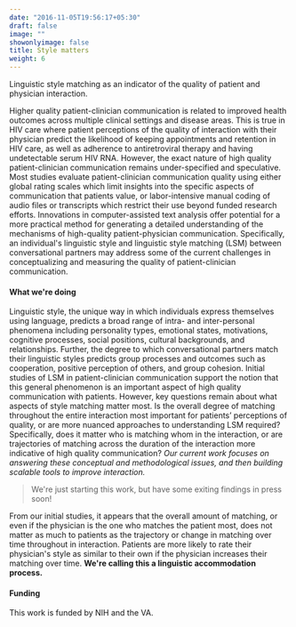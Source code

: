 ```yaml
---
date: "2016-11-05T19:56:17+05:30"
draft: false
image: ""
showonlyimage: false
title: Style matters
weight: 6
---
```


Linguistic style matching as an indicator of the quality of patient and physician interaction.
<!--more-->

Higher quality patient-clinician communication is related to improved health outcomes across multiple clinical settings and disease areas. This is true in HIV care where patient perceptions of the quality of interaction with their physician predict the likelihood of keeping appointments and retention in HIV care, as well as adherence to antiretroviral therapy and having undetectable serum HIV RNA. However, the exact nature of high quality patient-clinician communication remains under-specified and speculative. Most studies evaluate patient-clinician communication quality using either global rating scales which limit insights into the specific aspects of communication that patients value, or labor-intensive manual coding of audio files or transcripts which restrict their use beyond funded research efforts. Innovations in computer-assisted text analysis offer potential for a more practical method for generating a detailed understanding of the mechanisms of high-quality patient-physician communication. Specifically, an individual's linguistic style and linguistic style matching (LSM) between conversational partners may address some of the current challenges in conceptualizing and measuring the quality of patient-clinician communication. 


#### What we're doing

Linguistic style, the unique way in which individuals express themselves using language, predicts a broad range of intra- and inter-personal phenomena including personality types, emotional states, motivations, cognitive processes, social positions, cultural backgrounds, and relationships. Further, the degree to which conversational partners match their linguistic styles predicts group processes and outcomes such as cooperation, positive perception of others, and group cohesion. Initial studies of LSM in patient-clinician communication support the notion that this general phenomenon is an important aspect of high quality communication with patients. However, key questions remain about what aspects of style matching matter most. Is the overall degree of matching throughout the entire interaction most important for patients’ perceptions of quality, or are more nuanced approaches to understanding LSM required? Specifically, does it matter who is matching whom in the interaction, or are trajectories of matching across the duration of the interaction more indicative of high quality communication? *Our current work focuses on answering these conceptual and methodological issues, and then building scalable tools to improve interaction.*

> We're just starting this work, but have some exiting findings in press soon!

From our initial studies, it appears that the overall amount of matching, or even if the physician is the one who matches the patient most, does not matter as much to patients as the trajectory or change in matching over time throughout in interaction. Patients are more likely to rate their physician's style as similar to their own if the physician increases their matching over time. **We're calling this a linguistic accommodation process.** 


#### Funding
This work is funded by NIH and the VA. 
